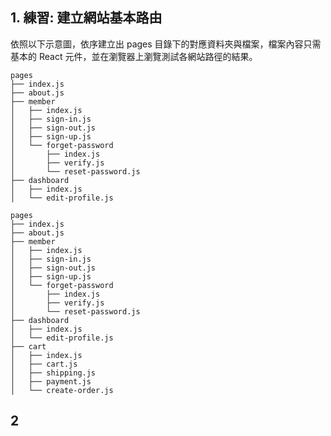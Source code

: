 ## 1. 練習: 建立網站基本路由

依照以下示意圖，依序建立出 pages 目錄下的對應資料夾與檔案，檔案內容只需基本的 React 元件，並在瀏覽器上瀏覽測試各網站路徑的結果。

```text
pages
├── index.js
├── about.js
├── member
│   ├── index.js
│   ├── sign-in.js
│   ├── sign-out.js
│   ├── sign-up.js
│   └── forget-password
│       ├── index.js
│       ├── verify.js
│       └── reset-password.js
├── dashboard
│   ├── index.js
│   └── edit-profile.js
```
```text
pages
├── index.js
├── about.js
├── member
│   ├── index.js
│   ├── sign-in.js
│   ├── sign-out.js
│   ├── sign-up.js
│   └── forget-password
│       ├── index.js
│       ├── verify.js
│       └── reset-password.js
├── dashboard
│   ├── index.js
│   └── edit-profile.js
├── cart
│   ├── index.js
│   ├── cart.js
│   ├── shipping.js
│   ├── payment.js
│   └── create-order.js
```
## 2